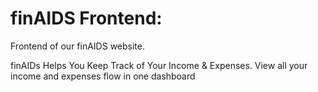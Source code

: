 # finAIDS Frontend:
Frontend of our finAIDS website.

finAIDs Helps You Keep Track of Your Income & Expenses. View all your income and expenses flow in one dashboard
